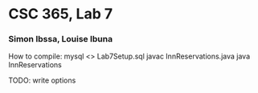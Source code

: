 # CSC 365, Lab 7
### Simon Ibssa, Louise Ibuna

How to compile:
mysql <> Lab7Setup.sql
javac InnReservations.java 
java InnReservations

TODO: write options